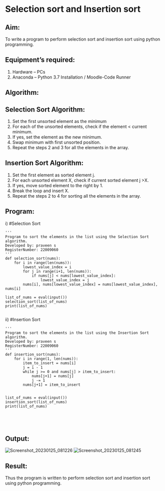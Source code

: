 # Selection sort and Insertion sort
## Aim:
To write a program to perform selection sort and insertion sort using python programming.
## Equipment’s required:
1.	Hardware – PCs
2.	Anaconda – Python 3.7 Installation / Moodle-Code Runner
## Algorithm:
## Selection Sort Algorithm:
1.	Set the first unsorted element as the minimum
2.	For each of the unsorted elements, check if the element < current minimum.
3.	If yes, set the element as the new minimum.
4.	Swap minimum with first unsorted position.
5.	Repeat the steps 2 and 3 for all the elements in the array.
## Insertion Sort Algorithm:
1.	Set the first element as sorted element j.
2.	For each unsorted element X, check if current sorted element j >X.
3.	If yes, move sorted element to the right by 1.
4.	Break the loop and insert X.
5.	Repeat the steps 2 to 4 for sorting all the elements in the array.
## Program:
i)	#Selection Sort
```
''' 
Program to sort the elements in the list using the Selection Sort algorithm.
Developed by: praveen s
RegisterNumber: 22009060
'''
def selection_sort(nums):
    for i in range(len(nums)):
        lowest_value_index = i
        for j in range(i+1, len(nums)):
            if nums[j] < nums[lowest_value_index]:
                lowest_value_index = j
        nums[i], nums[lowest_value_index] = nums[lowest_value_index], nums[i]
    
list_of_nums = eval(input())
selection_sort(list_of_nums)
print(list_of_nums)


```
ii)	#Insertion Sort
```
''' 
Program to sort the elements in the list using the Insertion Sort algorithm.
Developed by: praveen s
RegisterNumber: 22009060
'''
def insertion_sort(nums):
    for i in range(1, len(nums)):
        item_to_insert = nums[i]
        j = i - 1
        while j >= 0 and nums[j] > item_to_insert:
            nums[j+1] = nums[j]
            j -= 1
        nums[j+1] = item_to_insert
        
        
list_of_nums = eval(input())
insertion_sort(list_of_nums)
print(list_of_nums)





```

## Output:

![Screenshot_20230125_081226](https://user-images.githubusercontent.com/120218611/214593680-cd1726cc-fa3f-4734-b171-f892b0df0183.png)
![Screenshot_20230125_081245](https://user-images.githubusercontent.com/120218611/214593717-e451e8a4-d72b-48a6-9a3a-5820ab9e3806.png)

## Result:
Thus the program is written to perform selection sort and insertion sort using python programming.
